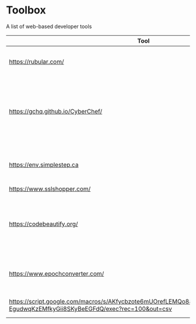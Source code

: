# Toolbox

A list of web-based developer tools

| Tool                              | Description                                                  |
| --------------------------------- | ------------------------------------------------------------ |
| https://rubular.com/              | A Ruby regular expression editor                             |
| https://gchq.github.io/CyberChef/ | The Cyber Swiss Army Knife - a web app for encryption, encoding, compression and data analysis. |
| https://env.simplestep.ca         | Environment Variable Generator for Spring Boot Apps          |
| https://www.sslshopper.com/       | SSL Tools                                                    |
| https://codebeautify.org/         | Code Formatter, JSON Beautifier, XML Viewer, Hex Converters and more... |
| https://www.epochconverter.com/   | Epoch & Unix Timestamp Conversion Tools |
| https://script.google.com/macros/s/AKfycbzote6mUOrefLEMQo88kKzAgXCJ2QOsCxQGKie6Bh-EgudwqKzEMfkyGii8SKyBeEGFdQ/exec?rec=100&out=csv | User Dataset generator |



